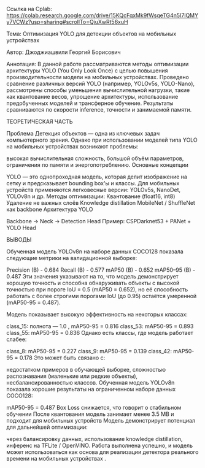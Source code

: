 Ссылка на Cplab: https://colab.research.google.com/drive/15KQcFqxMk9fWsqeTG4n5I7lQMYy7VCWz?usp=sharing#scrollTo=QjuXwRt56xuH

Тема: Оптимизация YOLO для детекции объектов на мобильных устройствах

Автор: Джоджиашвили Георгий Борисович

Аннотация: В данной работе рассматриваются методы оптимизации архитектуры YOLO (You Only Look Once) с целью повышения производительности модели на мобильных устройствах. Проведено сравнение различных версий YOLO (например, YOLOv5s, YOLO-Nano), рассмотрены способы уменьшения вычислительной нагрузки, такие как квантование весов, упрощение архитектуры, использование предобученных моделей и трансферное обучение. Результаты сравниваются по скорости inference, точности и занимаемой памяти.

ТЕОРЕТИЧЕСКАЯ ЧАСТЬ

Проблема Детекция объектов — одна из ключевых задач компьютерного зрения. Однако при использовании моделей типа YOLO на мобильных устройствах возникают проблемы:

высокая вычислительная сложность,
большой объём параметров,
ограничения по памяти и энергопотреблению.
Основные концепции

YOLO — это однопроходная модель, которая делит изображение на сетку и предсказывает bounding box'ы и классы.
Для мобильных устройств применяются легковесные версии: YOLOv5s, NanoDet, YOLOv8n и др.
Методы оптимизации:
Квантование (float16, int8)
Удаление не важных слоёв
Knowledge distillation
MobileNet / ShuffleNet как backbone
Архитектура YOLO

Backbone → Neck → Detection Head
Пример: CSPDarknet53 + PANet + YOLO Head

ВЫВОДЫ

Обученная модель YOLOv8n на наборе данных COCO128 показала следующие метрики на валидационной выборке:

Precision (B) - 0.684
Recall (B) - 0.577
mAP50 (B) - 0.652
mAP50–95 (B) - 0.487
Эти значения указывают на то, что модель демонстрирует хорошую точность и способна обнаруживать объекты с высокой точностью при пороге IoU = 0.5 (mAP50 = 0.652), но её способность работать с более строгими порогами IoU (до 0.95) остаётся умеренной (mAP50-95 = 0.487).

Модель показывает высокую эффективность на некоторых классах:

class_15: полнота — 1.0 , mAP50-95 = 0.816
class_53: mAP50-95 = 0.893
class_55: mAP50-95 = 0.836
Однако есть классы, где модель работает слабее:

class_8: mAP50-95 = 0.227
class_9: mAP50-95 = 0.139
class_42: mAP50-95 = 0.178
Это может быть связано с:

недостатком примеров в обучающей выборке,
сложностью распознавания (маленькие или редкие объекты),
несбалансированностью классов.
Обученная модель YOLOv8n показала хорошие результаты на ограниченном наборе данных COCO128:

mAP50-95 = 0.487
Box Loss снижается, что говорит о стабильном обучении
После квантования модель занимает менее 3.5 MB и подходит для мобильных устройств
Модель демонстрирует потенциал для дальнейшей оптимизации:

через балансировку данных,
использование knowledge distillation,
инференс на TFLite / OpenVINO.
Работа выполнена успешно, и модель может использоваться как основа для реализации детектора реального времени на мобильных устройствах .
